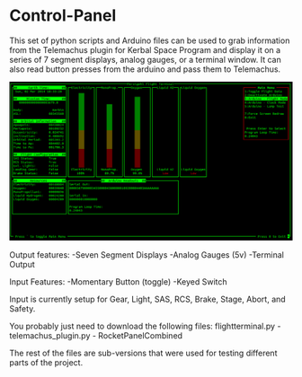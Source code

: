 Control-Panel
=============
This set of python scripts and Arduino files can be used to grab information from the Telemachus plugin for Kerbal Space Program and display it on a series of 7 segment displays, analog gauges, or a terminal window. It can also read button presses from the arduino and pass them to Telemachus.

![Screenshot of Flight Terminal running in a virtual terminal on Ubuntu Linux](Flight-Terminal-Screenshot.png "Flight Terminal running in a linux terminal")

Output features:
	-Seven Segment Displays
	-Analog Gauges (5v)
	-Terminal Output

Input Features:
	-Momentary Button (toggle)
	-Keyed Switch 

Input is currently setup for Gear, Light, SAS, RCS, Brake, Stage, Abort, and Safety.

You probably just need to download the following files:  flightterminal.py -  telemachus_plugin.py - RocketPanelCombined

The rest of the files are sub-versions that were used for testing different parts of the project.
